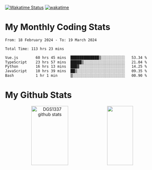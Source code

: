 [![Wakatime Status](https://github.com/noopurphalak/noopurphalak/workflows/wakatime-status-update/badge.svg)](https://github.com/noopurphalak/noopurphalak/actions/workflows/main.yml)
[![wakatime](https://wakatime.com/badge/user/80ace140-ef40-4fdd-b8ed-f3be3d2e1aea.svg)](https://wakatime.com/@80ace140-ef40-4fdd-b8ed-f3be3d2e1aea)

# My Monthly Coding Stats

<!--START_SECTION:waka-->

```txt
From: 18 February 2024 - To: 19 March 2024

Total Time: 113 hrs 23 mins

Vue.js        60 hrs 45 mins  █████████████▒░░░░░░░░░░░   53.34 %
TypeScript    23 hrs 57 mins  █████▒░░░░░░░░░░░░░░░░░░░   21.04 %
Python        16 hrs 13 mins  ███▓░░░░░░░░░░░░░░░░░░░░░   14.25 %
JavaScript    10 hrs 39 mins  ██▒░░░░░░░░░░░░░░░░░░░░░░   09.35 %
Bash          1 hr 1 min      ▒░░░░░░░░░░░░░░░░░░░░░░░░   00.90 %
```

<!--END_SECTION:waka-->

# My Github Stats
<div style="text-align: center;">
  <img width="49%" height="195px" src="https://github-readme-stats-sigma-five.vercel.app/api?username=noopurphalak&show_icons=true&count_private=true&hide_border=true&title_color=ecf2f8&icon_color=0d1117&text_color=FFFFFF&bg_color=0d1117" alt="DGS1337 github stats" />
  <img width="41%" height="195px" src="https://github-readme-stats-sigma-five.vercel.app/api/top-langs/?username=noopurphalak&layout=compact&hide_border=true&title_color=ecf2f8&text_color=FFFFFF&bg_color=0d1117" />
</div>
